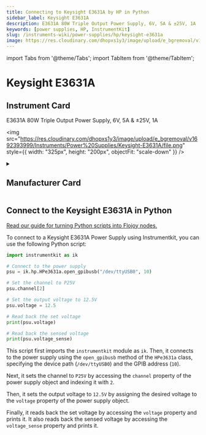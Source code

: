 ```yaml
---
title: Connecting to Keysight E3631A by HP in Python
sidebar_label: Keysight E3631A
description: E3631A 80W Triple Output Power Supply, 6V, 5A & ±25V, 1A
keywords: [power supplies, HP, InstrumentKit]
slug: /instruments-wiki/power-supplies/hp/keysight-e3631a
image: https://res.cloudinary.com/dhopxs1y3/image/upload/e_bgremoval/v1692393999/Instruments/Power%20Supplies/Keysight-E3631A/file.png
---
```


import Tabs from '@theme/Tabs';
import TabItem from '@theme/TabItem';

# Keysight E3631A

## Instrument Card

<div className="flex">

<div>

E3631A 80W Triple Output Power Supply, 6V, 5A & ±25V, 1A

</div>

<img src="https://res.cloudinary.com/dhopxs1y3/image/upload/e_bgremoval/v1692393999/Instruments/Power%20Supplies/Keysight-E3631A/file.png" style={{ width: "325px", height: "200px", objectFit: "scale-down" }} />

</div>

<details>
<summary><h2>Manufacturer Card</h2></summary>

<img src="https://res.cloudinary.com/dhopxs1y3/image/upload/e_bgremoval/v1692125999/Instruments/Vendor%20Logos/HP.png" style={{ width: "100%", height: "170px",objectFit: "scale-down" }} />

Keysight Technologies, or Keysight, is an American company that manufactures electronics test and measurement equipment and software. <a href="https://www.keysight.com/us/en/home.html">Website</a>.

<ul>
  <li>Headquarters: USA</li>
  <li>Yearly Revenue (millions, USD): 5420.0</li>
</ul>
</details>

## Connect to the Keysight E3631A in Python

[Read our guide for turning Python scripts into Flojoy nodes.](https://docs.flojoy.ai/custom-nodes/creating-custom-node/)
<Tabs>
<TabItem value="InstrumentKit" label="InstrumentKit">

To connect to a Keysight E3631A Power Supply using Instrumentkit, you can use the following Python script:

```python
import instrumentkit as ik

# Connect to the power supply
psu = ik.hp.HPe3631a.open_gpibusb("/dev/ttyUSB0", 10)

# Set the channel to P25V
psu.channel[2]

# Set the output voltage to 12.5V
psu.voltage = 12.5

# Read back the set voltage
print(psu.voltage)

# Read back the sensed voltage
print(psu.voltage_sense)
```

This script first imports the `instrumentkit` module as `ik`. Then, it connects to the power supply using the `open_gpibusb` method of the `HPe3631a` class, specifying the device path (`/dev/ttyUSB0`) and the GPIB address (`10`).

Next, it sets the channel to `P25V` by accessing the `channel` property of the power supply object and indexing it with `2`.

Then, it sets the output voltage to `12.5V` by assigning the desired voltage to the `voltage` property of the power supply object.

Finally, it reads back the set voltage by accessing the `voltage` property and prints it. It also reads back the sensed voltage by accessing the `voltage_sense` property and prints it.

</TabItem>
</Tabs>